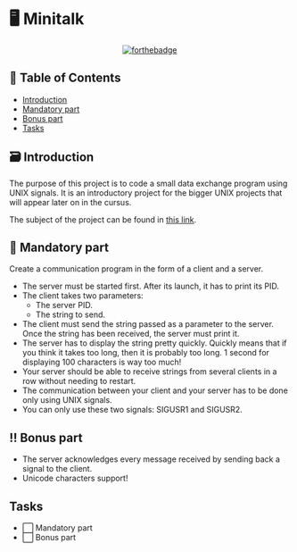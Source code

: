 # :desktop_computer: Minitalk

<div align=center>
  
  [![forthebadge](https://forthebadge.com/images/badges/made-with-c.svg)](https://forthebadge.com)
</div>

## :bookmark_tabs: Table of Contents

- [Introduction](#introduction)
- [Mandatory part](#mandatory-part)
- [Bonus part](#bonus-part)
- [Tasks](#tasks)

## :card_file_box: Introduction

The purpose of this project is to code a small data exchange program using UNIX signals. It is an introductory project for the bigger UNIX projects that will appear later on in the cursus. 

The subject of the project can be found in [this link](https://raw.githubusercontent.com/angelamcosta/minitalk/main/en.subject.pdf).

## :round_pushpin: Mandatory part

Create a communication program in the form of a client and a server.
- The server must be started first. After its launch, it has to print its PID.
- The client takes two parameters:
  - The server PID.
  - The string to send.
- The client must send the string passed as a parameter to the server.
Once the string has been received, the server must print it.
- The server has to display the string pretty quickly. Quickly means that if you think
it takes too long, then it is probably too long.
1 second for displaying 100 characters is way too much!
- Your server should be able to receive strings from several clients in a row without
needing to restart.
- The communication between your client and your server has to be done only using
UNIX signals.
- You can only use these two signals: SIGUSR1 and SIGUSR2.

## :bangbang: Bonus part

- The server acknowledges every message received by sending back a signal to the
client.
- Unicode characters support!

## Tasks

- :white_large_square: Mandatory part
- :white_large_square: Bonus part
